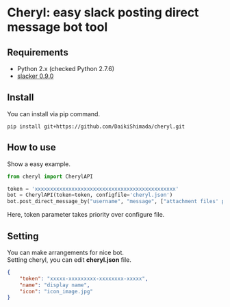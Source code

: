 # Cheryl: easy slack posting direct message bot tool
## Requirements
- Python 2.x (checked Python 2.7.6)
- [slacker 0.9.0](https://github.com/os/slacker)
## Install
You can install via pip command.
```
pip install git+https://github.com/DaikiShimada/cheryl.git
```
## How to use
Show a easy example.
```python
from cheryl import CherylAPI

token = 'xxxxxxxxxxxxxxxxxxxxxxxxxxxxxxxxxxxxxxxxxxxxxx'
bot = CherylAPI(token=token, configfile='cheryl.json')
bot.post_direct_message_by("username", "message", ["attachment files' path"])
```
Here, token parameter takes priority over configure file.
## Setting
You can make arrangements for nice bot.  
Setting cheryl, you can edit __cheryl.json__ file.  
```json
{
    "token": "xxxxx-xxxxxxxxx-xxxxxxxx-xxxxx",
    "name": "display name",
    "icon": "icon_image.jpg"
}
```
